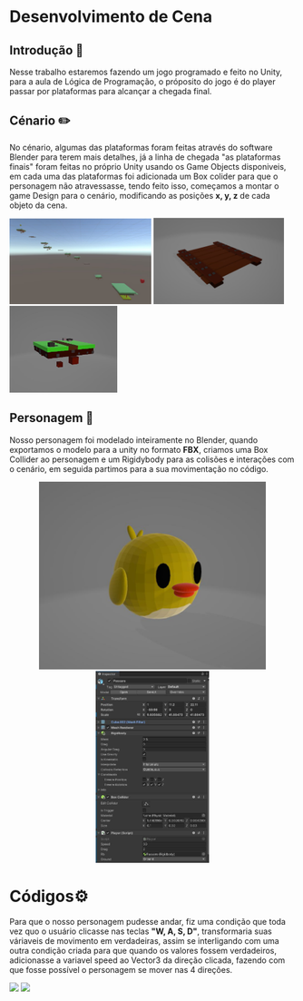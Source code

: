 # Desenvolvimento de Cena
 
## Introdução 📔
Nesse trabalho estaremos fazendo um jogo programado e feito no Unity, para a aula de Lógica de Programação, o próposito do jogo é do player passar por plataformas para alcançar a chegada final.


## Cénario ✏️
No cénario, algumas das plataformas foram feitas através do software Blender para terem mais detalhes, já a linha de chegada "as plataformas finais" foram feitas no próprio Unity usando os Game Objects disponiveis, em cada uma das plataformas foi adicionada um Box colider para que o personagem não atravessasse, tendo feito isso, começamos a montar o game Design para o cenário, modificando as posições <strong> x, y, z</strong> de cada objeto da cena.
<div>
 <img src="img/Cenário.jpg" width="250">
 <img src="img/Plataforma_madeira.jpg" width="230">
 <img src="img/Plataforma_terra.jpg" width="190">
</div>

## Personagem  🐤
Nosso personagem foi modelado inteiramente no Blender, quando exportamos o modelo para a unity no formato <strong>FBX</strong>, criamos uma Box Collider ao personagem e um Rigidybody para as colisões e interações com o cenário, em seguida partimos para a sua movimentação no código.

<center>
 <div>
  <img src="img/Personagem.jpg" width="400">
  <img src="img/Configuração_Personagem.jpg" width="200">
 </div>
</center>

# Códigos⚙️
Para que o nosso personagem pudesse andar, fiz uma condição que toda vez quo o usuário clicasse nas teclas <strong>"W, A, S, D"</strong>, transformaria suas váriaveis de movimento em verdadeiras, assim se interligando com uma outra condição criada para que quando os valores fossem verdadeiros, adicionasse a variavel speed ao Vector3 da direção clicada, fazendo com que fosse possível o personagem se mover nas 4 direções.

<div>
 <img src="img/Código2.jpg" width="300">
 <img src="img/Código1.jpg" width="330">
</div>

